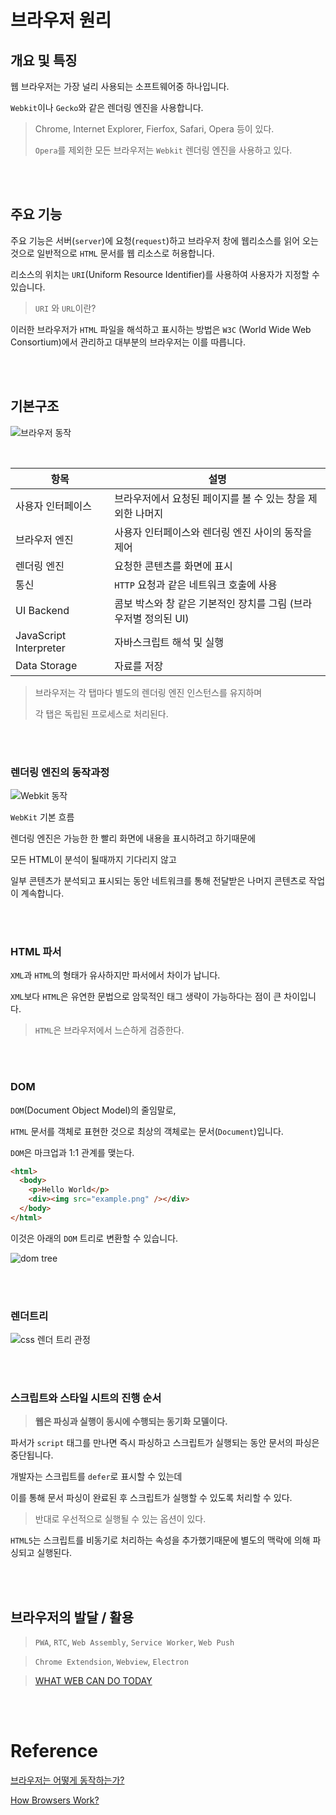# 브라우저 원리

## 개요 및 특징

웹 브라우저는 가장 널리 사용되는 소프트웨어중 하나입니다.

`Webkit`이나 `Gecko`와 같은 렌더링 엔진을 사용합니다.

> Chrome, Internet Explorer, Fierfox, Safari, Opera 등이 있다.
>
> `Opera`를 제외한 모든 브라우저는 `Webkit` 렌더링 엔진을 사용하고 있다.

<br/><br/>

## 주요 기능

주요 기능은 서버(`server`)에 요청(`request`)하고 브라우저 창에 웹리소스를 읽어 오는 것으로 일반적으로 `HTML` 문서를 웹 리소스로 허용합니다.

리소스의 위치는 `URI`(Uniform Resource Identifier)를 사용하여 사용자가 지정할 수 있습니다.

> `URI` 와 `URL`이란?

이러한 브라우저가 `HTML` 파일을 해석하고 표시하는 방법은
`W3C` (World Wide Web Consortium)에서 관리하고 대부분의 브라우저는 이를 따릅니다.

<br/><br/>

## 기본구조

![브라우저 동작](https://img1.daumcdn.net/thumb/R1280x0/?scode=mtistory2&fname=https%3A%2F%2Fblog.kakaocdn.net%2Fdn%2F0WbT0%2Fbtrwnqnm04Z%2Fo7TkuNo4WUrB2ehCnK6eAk%2Fimg.png)

<br/>

| 항목                   | 설명                                                            |
| ---------------------- | --------------------------------------------------------------- |
| 사용자 인터페이스      | 브라우저에서 요청된 페이지를 볼 수 있는 창을 제외한 나머지      |
| 브라우저 엔진          | 사용자 인터페이스와 렌더링 엔진 사이의 동작을 제어              |
| 렌더링 엔진            | 요청한 콘텐츠를 화면에 표시                                     |
| 통신                   | `HTTP` 요청과 같은 네트워크 호출에 사용                         |
| UI Backend             | 콤보 박스와 창 같은 기본적인 장치를 그림 (브라우저별 정의된 UI) |
| JavaScript Interpreter | 자바스크립트 해석 및 실행                                       |
| Data Storage           | 자료를 저장                                                     |

> 브라우저는 각 탭마다 별도의 렌더링 엔진 인스턴스를 유지하며
>
> 각 탭은 독립된 프로세스로 처리된다.

<br/><br/>

### 렌더링 엔진의 동작과정

![Webkit 동작](https://img1.daumcdn.net/thumb/R1280x0/?scode=mtistory2&fname=https%3A%2F%2Fblog.kakaocdn.net%2Fdn%2F2IF19%2FbtrwonqbqLS%2FGBL9f1yFJQfDW3wwA4E07k%2Fimg.png)

`WebKit` 기본 흐름

렌더링 엔진은 가능한 한 빨리 화면에 내용을 표시하려고 하기때문에

모든 HTML이 분석이 될때까지 기다리지 않고

일부 콘텐츠가 분석되고 표시되는 동안 네트워크를 통해 전달받은 나머지 콘텐츠로 작업이 계속합니다.

<br/><br/>

### HTML 파서

`XML`과 `HTML`의 형태가 유사하지만 파서에서 차이가 납니다.

`XML`보다 `HTML`은 유연한 문법으로 암묵적인 태그 생략이 가능하다는 점이 큰 차이입니다.

> `HTML`은 브라우저에서 느슨하게 검증한다.

<br/><br/>

### DOM

`DOM`(Document Object Model)의 줄임말로,

`HTML` 문서를 객체로 표현한 것으로 최상의 객체로는 문서(`Document`)입니다.

`DOM`은 마크업과 1:1 관계를 맺는다.

```html
<html>
  <body>
    <p>Hello World</p>
    <div><img src="example.png" /></div>
  </body>
</html>
```

이것은 아래의 `DOM` 트리로 변환할 수 있습니다.

![dom tree](https://img1.daumcdn.net/thumb/R1280x0/?scode=mtistory2&fname=https%3A%2F%2Fblog.kakaocdn.net%2Fdn%2FucA7V%2Fbtrwnqnm06D%2FsBsrony3xUjqnGtYd7bFw1%2Fimg.png)

<br/><br/>

### 렌더트리

![css 렌더 트리 관정](https://img1.daumcdn.net/thumb/R1280x0/?scode=mtistory2&fname=https%3A%2F%2Fblog.kakaocdn.net%2Fdn%2FcgdEAg%2Fbtrwl9NqyKU%2FTDbrGUzodylqGhik2U9EMK%2Fimg.png)

<br/><br/>

### 스크립트와 스타일 시트의 진행 순서

> **웹은 파싱과 실행이 동시에 수행되는 동기화 모델이다.**

파서가 `script` 태그를 만나면 즉시 파싱하고 스크립트가 실행되는 동안 문서의 파싱은 중단됩니다.

개발자는 스크립트를 `defer`로 표시할 수 있는데

이를 통해 문서 파싱이 완료된 후 스크립트가 실행할 수 있도록 처리할 수 있다.

> 반대로 우선적으로 실행될 수 있는 옵션이 있다.

`HTML5`는 스크립트를 비동기로 처리하는 속성을 추가했기때문에 별도의 맥락에 의해 파싱되고 실행된다.

<br/><br/>

## 브라우저의 발달 / 활용

> `PWA`, `RTC`, `Web Assembly`, `Service Worker`, `Web Push`

> `Chrome Extendsion`, `Webview`, `Electron`

> [WHAT WEB CAN DO TODAY](https://whatwebcando.today/)

<br/><br/>

# Reference

[브라우저는 어떻게 동작하는가?](https://d2.naver.com/helloworld/59361)

[How Browsers Work?](https://www.html5rocks.com/en/tutorials/internals/howbrowserswork/)
